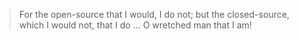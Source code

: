 > For the open-source that I would, I do not; but the closed-source, which I would not, that I do ... O wretched man that I am!

<!--START_SECTION:waka-->
<!--END_SECTION:waka-->

